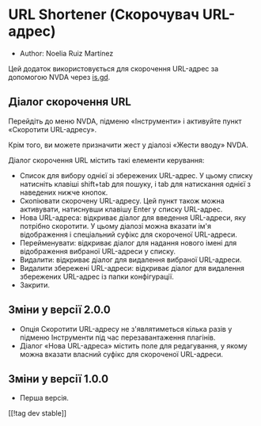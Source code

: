 # URL Shortener (Скорочувач URL-адрес) #

* Author: Noelia Ruiz Martínez

Цей додаток використовується для скорочення URL-адрес за допомогою NVDA
через [is.gd][3].

## Діалог скорочення URL ##

Перейдіть до меню NVDA, підменю «Інструменти» і активуйте пункт «Скоротити
URL-адресу».

Крім того, ви можете призначити жест у діалозі «Жести вводу» NVDA.

Діалог скорочення URL містить такі елементи керування:

* Список для вибору однієї зі збережених URL-адрес. У цьому списку натисніть
  клавіші shift+tab для пошуку, і tab для натискання однієї з наведених
  нижче кнопок.
* Скопіювати скорочену URL-адресу. Цей пункт також можна активувати,
  натиснувши клавішу Enter у списку URL-адрес.
* Нова URL-адреса: відкриває діалог для введення URL-адреси, яку потрібно
  скоротити. У цьому діалозі можна вказати ім'я відображення і спеціальний
  суфікс для скороченої URL-адреси.
* Перейменувати: відкриває діалог для надання нового імені для відображення
  вибраної URL-адреси у списку.
* Видалити: відкриває  діалог для видалення вибраної URL-адреси.
* Видалити збережені URL-адреси: відкриває  діалог для видалення збережених
  URL-адрес із папки конфігурації.
* Закрити.

## Зміни у версії 2.0.0 ##

* Опція Скоротити URL-адресу не з'являтиметься кілька разів у підменю
  Інструменти під час перезавантаження плагінів.
* Діалог «Нова URL-адреса» містить поле для редагування, у якому можна
  вказати власний суфікс для скороченої URL-адреси.

## Зміни у версії 1.0.0 ##

* Перша версія.

[[!tag dev stable]]

[3]: https://is.gd
